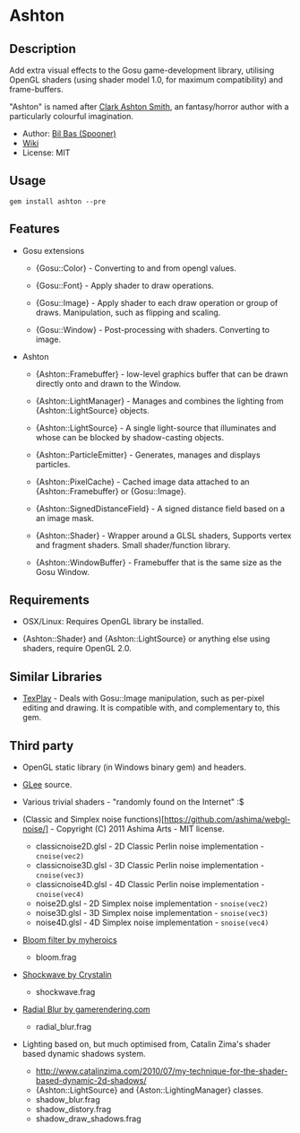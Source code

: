 Ashton
======

Description
-----------

Add extra visual effects to the Gosu game-development library, utilising OpenGL shaders (using shader model 1.0, for maximum compatibility) and frame-buffers.

"Ashton" is named after [Clark Ashton Smith](http://en.wikipedia.org/wiki/Clark_Ashton_Smith), an fantasy/horror author
with a particularly colourful imagination.

- Author: [Bil Bas (Spooner)](http://spooner.github.com/)
- [Wiki](https://github.com/Spooner/ashton/wiki)
- License: MIT

Usage
-----

    gem install ashton --pre

Features
--------

* Gosu extensions
    - {Gosu::Color} - Converting to and from opengl values.

    - {Gosu::Font} - Apply shader to draw operations.

    - {Gosu::Image} - Apply shader to each draw operation or group of draws. Manipulation, such as flipping and scaling.

    - {Gosu::Window} - Post-processing with shaders. Converting to image.

* Ashton
    - {Ashton::Framebuffer} - low-level graphics buffer that can be drawn directly onto and drawn to the Window.

    - {Ashton::LightManager} -  Manages and combines the lighting from {Ashton::LightSource} objects.

    - {Ashton::LightSource} -  A single light-source that illuminates and whose can be blocked by shadow-casting objects.

    - {Ashton::ParticleEmitter} - Generates, manages and displays particles.

    - {Ashton::PixelCache} - Cached image data attached to an {Ashton::Framebuffer} or {Gosu::Image}.

    - {Ashton::SignedDistanceField} - A signed distance field based on a an image mask.

    - {Ashton::Shader} -  Wrapper around a GLSL shaders, Supports vertex and fragment shaders. Small shader/function library.

    - {Ashton::WindowBuffer} - Framebuffer that is the same size as the Gosu Window.

Requirements
------------

* OSX/Linux: Requires OpenGL library be installed.

* {Ashton::Shader} and {Ashton::LightSource} or anything else using shaders, require OpenGL 2.0.

Similar Libraries
-----------------

- [TexPlay](https://github.com/banister/texplay) - Deals with Gosu::Image manipulation, such as per-pixel editing and drawing. It is compatible with, and complementary to, this gem.

Third party
-----------

- OpenGL static library (in Windows binary gem) and headers.
- [GLee](http://elf-stone.com/glee.php) source.

- Various trivial shaders - "randomly found on the Internet" :$

- (Classic and Simplex noise functions)[https://github.com/ashima/webgl-noise/] - Copyright (C) 2011 Ashima Arts - MIT license.
  * classicnoise2D.glsl - 2D Classic Perlin noise implementation - `cnoise(vec2)`
  * classicnoise3D.glsl - 3D Classic Perlin noise implementation - `cnoise(vec3)`
  * classicnoise4D.glsl - 4D Classic Perlin noise implementation - `cnoise(vec4)`
  * noise2D.glsl - 2D Simplex noise implementation - `snoise(vec2)`
  * noise3D.glsl - 3D Simplex noise implementation - `snoise(vec3)`
  * noise4D.glsl - 4D Simplex noise implementation - `snoise(vec4)`

- [Bloom filter by myheroics](http://myheroics.wordpress.com/2008/09/04/glsl-bloom-shader/)
  * bloom.frag

- [Shockwave by Crystalin](http://empire-defense.crystalin.fr/blog/2d_shock_wave_texture_with_shader)
  * shockwave.frag

- [Radial Blur by gamerendering.com](http://www.gamerendering.com/2008/12/20/radial-blur-filter/)
  * radial_blur.frag

- Lighting based on, but much optimised from, Catalin Zima's shader based dynamic shadows system.
  * http://www.catalinzima.com/2010/07/my-technique-for-the-shader-based-dynamic-2d-shadows/
  * {Ashton::LightSource} and {Aston::LightingManager} classes.
  * shadow_blur.frag
  * shadow_distory.frag
  * shadow_draw_shadows.frag



